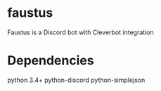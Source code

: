 # faustus
Faustus is a Discord bot with Cleverbot integration

# Dependencies

python 3.4+
python-discord
python-simplejson
